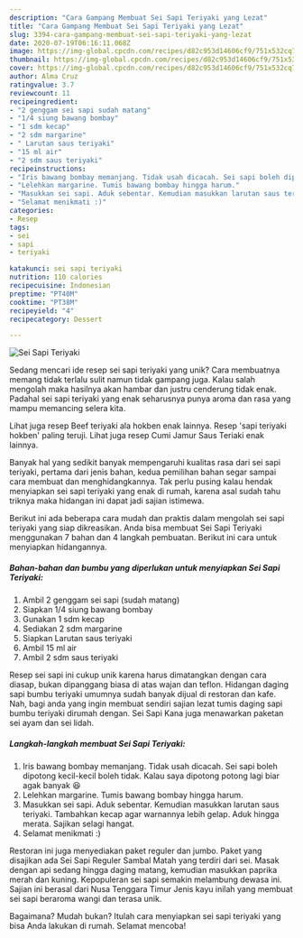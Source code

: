 ```yaml
---
description: "Cara Gampang Membuat Sei Sapi Teriyaki yang Lezat"
title: "Cara Gampang Membuat Sei Sapi Teriyaki yang Lezat"
slug: 3394-cara-gampang-membuat-sei-sapi-teriyaki-yang-lezat
date: 2020-07-19T06:16:11.068Z
image: https://img-global.cpcdn.com/recipes/d82c953d14606cf9/751x532cq70/sei-sapi-teriyaki-foto-resep-utama.jpg
thumbnail: https://img-global.cpcdn.com/recipes/d82c953d14606cf9/751x532cq70/sei-sapi-teriyaki-foto-resep-utama.jpg
cover: https://img-global.cpcdn.com/recipes/d82c953d14606cf9/751x532cq70/sei-sapi-teriyaki-foto-resep-utama.jpg
author: Alma Cruz
ratingvalue: 3.7
reviewcount: 11
recipeingredient:
- "2 genggam sei sapi sudah matang"
- "1/4 siung bawang bombay"
- "1 sdm kecap"
- "2 sdm margarine"
- " Larutan saus teriyaki"
- "15 ml air"
- "2 sdm saus teriyaki"
recipeinstructions:
- "Iris bawang bombay memanjang. Tidak usah dicacah. Sei sapi boleh dipotong kecil-kecil boleh tidak. Kalau saya dipotong potong lagi biar agak banyak 😆"
- "Lelehkan margarine. Tumis bawang bombay hingga harum."
- "Masukkan sei sapi. Aduk sebentar. Kemudian masukkan larutan saus teriyaki. Tambahkan kecap agar warnannya lebih gelap. Aduk hingga merata. Sajikan selagi hangat."
- "Selamat menikmati :)"
categories:
- Resep
tags:
- sei
- sapi
- teriyaki

katakunci: sei sapi teriyaki 
nutrition: 110 calories
recipecuisine: Indonesian
preptime: "PT40M"
cooktime: "PT38M"
recipeyield: "4"
recipecategory: Dessert

---
```



![Sei Sapi Teriyaki](https://img-global.cpcdn.com/recipes/d82c953d14606cf9/751x532cq70/sei-sapi-teriyaki-foto-resep-utama.jpg)

Sedang mencari ide resep sei sapi teriyaki yang unik? Cara membuatnya memang tidak terlalu sulit namun tidak gampang juga. Kalau salah mengolah maka hasilnya akan hambar dan justru cenderung tidak enak. Padahal sei sapi teriyaki yang enak seharusnya punya aroma dan rasa yang mampu memancing selera kita.

Lihat juga resep Beef teriyaki ala hokben enak lainnya. Resep &#39;sapi teriyaki hokben&#39; paling teruji. Lihat juga resep Cumi Jamur Saus Teriaki enak lainnya.

Banyak hal yang sedikit banyak mempengaruhi kualitas rasa dari sei sapi teriyaki, pertama dari jenis bahan, kedua pemilihan bahan segar sampai cara membuat dan menghidangkannya. Tak perlu pusing kalau hendak menyiapkan sei sapi teriyaki yang enak di rumah, karena asal sudah tahu triknya maka hidangan ini dapat jadi sajian istimewa.


Berikut ini ada beberapa cara mudah dan praktis dalam mengolah sei sapi teriyaki yang siap dikreasikan. Anda bisa membuat Sei Sapi Teriyaki menggunakan 7 bahan dan 4 langkah pembuatan. Berikut ini cara untuk menyiapkan hidangannya.

<!--inarticleads1-->

##### Bahan-bahan dan bumbu yang diperlukan untuk menyiapkan Sei Sapi Teriyaki:

1. Ambil 2 genggam sei sapi (sudah matang)
1. Siapkan 1/4 siung bawang bombay
1. Gunakan 1 sdm kecap
1. Sediakan 2 sdm margarine
1. Siapkan  Larutan saus teriyaki
1. Ambil 15 ml air
1. Ambil 2 sdm saus teriyaki


Resep sei sapi ini cukup unik karena harus dimatangkan dengan cara diasap, bukan dipanggang biasa di atas wajan dan teflon. Hidangan daging sapi bumbu teriyaki umumnya sudah banyak dijual di restoran dan kafe. Nah, bagi anda yang ingin membuat sendiri sajian lezat tumis daging sapi bumbu teriyaki dirumah dengan. Sei Sapi Kana juga menawarkan paketan sei ayam dan sei lidah. 

<!--inarticleads2-->

##### Langkah-langkah membuat Sei Sapi Teriyaki:

1. Iris bawang bombay memanjang. Tidak usah dicacah. Sei sapi boleh dipotong kecil-kecil boleh tidak. Kalau saya dipotong potong lagi biar agak banyak 😆
1. Lelehkan margarine. Tumis bawang bombay hingga harum.
1. Masukkan sei sapi. Aduk sebentar. Kemudian masukkan larutan saus teriyaki. Tambahkan kecap agar warnannya lebih gelap. Aduk hingga merata. Sajikan selagi hangat.
1. Selamat menikmati :)


Restoran ini juga menyediakan paket reguler dan jumbo. Paket yang disajikan ada Sei Sapi Reguler Sambal Matah yang terdiri dari sei. Masak dengan api sedang hingga daging matang, kemudian masukkan paprika merah dan kuning. Kepopuleran sei sapi semakin melambung dewasa ini. Sajian ini berasal dari Nusa Tenggara Timur Jenis kayu inilah yang membuat sei sapi beraroma wangi dan terasa unik. 

Bagaimana? Mudah bukan? Itulah cara menyiapkan sei sapi teriyaki yang bisa Anda lakukan di rumah. Selamat mencoba!
